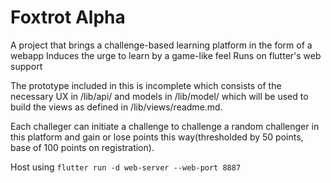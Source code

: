 # Foxtrot Alpha

A project that brings a challenge-based learning platform in the form of a webapp
Induces the urge to learn by a game-like feel
Runs on flutter's web support

The prototype included in this is incomplete which consists of the necessary UX in /lib/api/ and models in /lib/model/ which will be used to build the views as defined in /lib/views/readme.md.

Each challeger can initiate a challenge to challenge a random challenger in this platform and gain or lose points this way(thresholded by 50 points, base of 100 points on registration).

Host using ``flutter run -d web-server --web-port 8887``